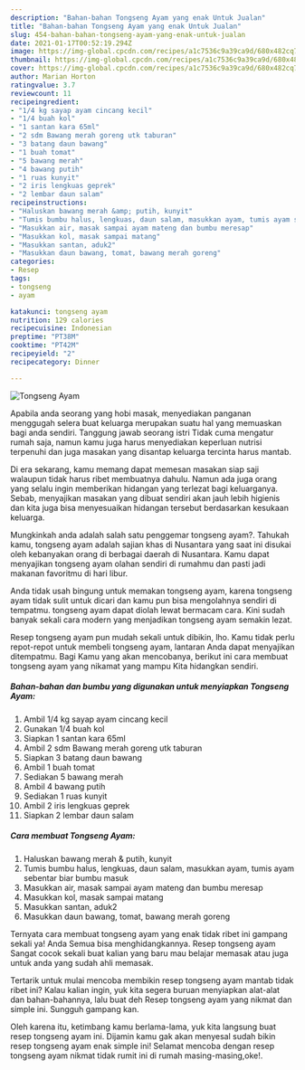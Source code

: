 ```yaml
---
description: "Bahan-bahan Tongseng Ayam yang enak Untuk Jualan"
title: "Bahan-bahan Tongseng Ayam yang enak Untuk Jualan"
slug: 454-bahan-bahan-tongseng-ayam-yang-enak-untuk-jualan
date: 2021-01-17T00:52:19.294Z
image: https://img-global.cpcdn.com/recipes/a1c7536c9a39ca9d/680x482cq70/tongseng-ayam-foto-resep-utama.jpg
thumbnail: https://img-global.cpcdn.com/recipes/a1c7536c9a39ca9d/680x482cq70/tongseng-ayam-foto-resep-utama.jpg
cover: https://img-global.cpcdn.com/recipes/a1c7536c9a39ca9d/680x482cq70/tongseng-ayam-foto-resep-utama.jpg
author: Marian Horton
ratingvalue: 3.7
reviewcount: 11
recipeingredient:
- "1/4 kg sayap ayam cincang kecil"
- "1/4 buah kol"
- "1 santan kara 65ml"
- "2 sdm Bawang merah goreng utk taburan"
- "3 batang daun bawang"
- "1 buah tomat"
- "5 bawang merah"
- "4 bawang putih"
- "1 ruas kunyit"
- "2 iris lengkuas geprek"
- "2 lembar daun salam"
recipeinstructions:
- "Haluskan bawang merah &amp; putih, kunyit"
- "Tumis bumbu halus, lengkuas, daun salam, masukkan ayam, tumis ayam sebentar biar bumbu masuk"
- "Masukkan air, masak sampai ayam mateng dan bumbu meresap"
- "Masukkan kol, masak sampai matang"
- "Masukkan santan, aduk2"
- "Masukkan daun bawang, tomat, bawang merah goreng"
categories:
- Resep
tags:
- tongseng
- ayam

katakunci: tongseng ayam 
nutrition: 129 calories
recipecuisine: Indonesian
preptime: "PT38M"
cooktime: "PT42M"
recipeyield: "2"
recipecategory: Dinner

---
```



![Tongseng Ayam](https://img-global.cpcdn.com/recipes/a1c7536c9a39ca9d/680x482cq70/tongseng-ayam-foto-resep-utama.jpg)

Apabila anda seorang yang hobi masak, menyediakan panganan menggugah selera buat keluarga merupakan suatu hal yang memuaskan bagi anda sendiri. Tanggung jawab seorang istri Tidak cuma mengatur rumah saja, namun kamu juga harus menyediakan keperluan nutrisi terpenuhi dan juga masakan yang disantap keluarga tercinta harus mantab.

Di era  sekarang, kamu memang dapat memesan masakan siap saji walaupun tidak harus ribet membuatnya dahulu. Namun ada juga orang yang selalu ingin memberikan hidangan yang terlezat bagi keluarganya. Sebab, menyajikan masakan yang dibuat sendiri akan jauh lebih higienis dan kita juga bisa menyesuaikan hidangan tersebut berdasarkan kesukaan keluarga. 



Mungkinkah anda adalah salah satu penggemar tongseng ayam?. Tahukah kamu, tongseng ayam adalah sajian khas di Nusantara yang saat ini disukai oleh kebanyakan orang di berbagai daerah di Nusantara. Kamu dapat menyajikan tongseng ayam olahan sendiri di rumahmu dan pasti jadi makanan favoritmu di hari libur.

Anda tidak usah bingung untuk memakan tongseng ayam, karena tongseng ayam tidak sulit untuk dicari dan kamu pun bisa mengolahnya sendiri di tempatmu. tongseng ayam dapat diolah lewat bermacam cara. Kini sudah banyak sekali cara modern yang menjadikan tongseng ayam semakin lezat.

Resep tongseng ayam pun mudah sekali untuk dibikin, lho. Kamu tidak perlu repot-repot untuk membeli tongseng ayam, lantaran Anda dapat menyajikan ditempatmu. Bagi Kamu yang akan mencobanya, berikut ini cara membuat tongseng ayam yang nikamat yang mampu Kita hidangkan sendiri.

<!--inarticleads1-->

##### Bahan-bahan dan bumbu yang digunakan untuk menyiapkan Tongseng Ayam:

1. Ambil 1/4 kg sayap ayam cincang kecil
1. Gunakan 1/4 buah kol
1. Siapkan 1 santan kara 65ml
1. Ambil 2 sdm Bawang merah goreng utk taburan
1. Siapkan 3 batang daun bawang
1. Ambil 1 buah tomat
1. Sediakan 5 bawang merah
1. Ambil 4 bawang putih
1. Sediakan 1 ruas kunyit
1. Ambil 2 iris lengkuas geprek
1. Siapkan 2 lembar daun salam




<!--inarticleads2-->

##### Cara membuat Tongseng Ayam:

1. Haluskan bawang merah &amp; putih, kunyit
1. Tumis bumbu halus, lengkuas, daun salam, masukkan ayam, tumis ayam sebentar biar bumbu masuk
1. Masukkan air, masak sampai ayam mateng dan bumbu meresap
1. Masukkan kol, masak sampai matang
1. Masukkan santan, aduk2
1. Masukkan daun bawang, tomat, bawang merah goreng




Ternyata cara membuat tongseng ayam yang enak tidak ribet ini gampang sekali ya! Anda Semua bisa menghidangkannya. Resep tongseng ayam Sangat cocok sekali buat kalian yang baru mau belajar memasak atau juga untuk anda yang sudah ahli memasak.

Tertarik untuk mulai mencoba membikin resep tongseng ayam mantab tidak ribet ini? Kalau kalian ingin, yuk kita segera buruan menyiapkan alat-alat dan bahan-bahannya, lalu buat deh Resep tongseng ayam yang nikmat dan simple ini. Sungguh gampang kan. 

Oleh karena itu, ketimbang kamu berlama-lama, yuk kita langsung buat resep tongseng ayam ini. Dijamin kamu gak akan menyesal sudah bikin resep tongseng ayam enak simple ini! Selamat mencoba dengan resep tongseng ayam nikmat tidak rumit ini di rumah masing-masing,oke!.

